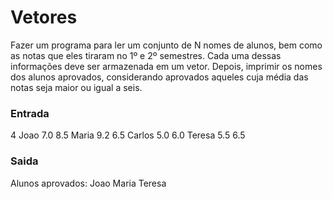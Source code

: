 # Vetores

Fazer um programa para ler um conjunto de N nomes de alunos, bem como as notas que eles tiraram no 1º e 2º semestres.
Cada uma dessas informações deve ser armazenada em um vetor. Depois, imprimir os nomes dos alunos aprovados,
considerando aprovados aqueles cuja média das notas seja maior ou igual a seis.

### Entrada

4
Joao 7.0 8.5
Maria 9.2 6.5
Carlos 5.0 6.0
Teresa 5.5 6.5

### Saida

Alunos aprovados:
Joao
Maria
Teresa